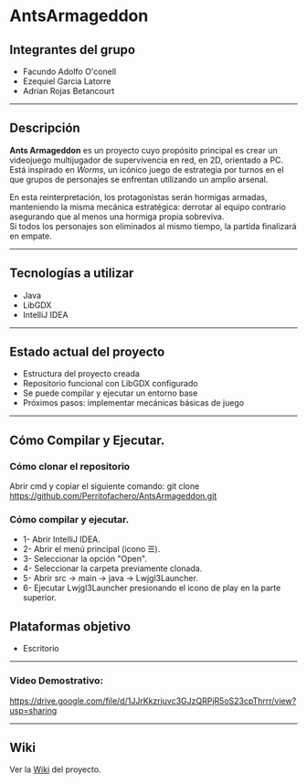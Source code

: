 # AntsArmageddon

## Integrantes del grupo

- Facundo Adolfo O'conell  
- Ezequiel Garcia Latorre  
- Adrian Rojas Betancourt

---

## Descripción

**Ants Armageddon** es un proyecto cuyo propósito principal es crear un videojuego multijugador de supervivencia en red, en 2D, orientado a PC.  
Está inspirado en *Worms*, un icónico juego de estrategia por turnos en el que grupos de personajes se enfrentan utilizando un amplio arsenal.

En esta reinterpretación, los protagonistas serán hormigas armadas, manteniendo la misma mecánica estratégica: derrotar al equipo contrario asegurando que al menos una hormiga propia sobreviva.  
Si todos los personajes son eliminados al mismo tiempo, la partida finalizará en empate.

---

## Tecnologías a utilizar

- Java
- LibGDX  
- IntelliJ IDEA  

---

## Estado actual del proyecto

- Estructura del proyecto creada  
- Repositorio funcional con LibGDX configurado  
- Se puede compilar y ejecutar un entorno base  
- Próximos pasos: implementar mecánicas básicas de juego

---

## Cómo Compilar y Ejecutar.

### Cómo clonar el repositorio

Abrir cmd y copiar el siguiente comando: 
git clone https://github.com/Perritofachero/AntsArmageddon.git

### Cómo compilar y ejecutar.
- 1- Abrir IntelliJ IDEA.
- 2- Abrir el menú principal (icono ☰).
- 3- Seleccionar la opción "Open".
- 4- Seleccionar la carpeta previamente clonada.
- 5- Abrir src -> main -> java -> Lwjgl3Launcher.
- 6- Ejecutar Lwjgl3Launcher presionando el icono de play en la parte superior.

## Plataformas objetivo

- Escritorio

---

### Video Demostrativo: 
https://drive.google.com/file/d/1JJrKkzrjuvc3GJzQRPjR5oS23cpThrrr/view?usp=sharing

---

## Wiki
Ver la [Wiki](https://github.com/Perritofachero/AntsArmageddon/wiki) del proyecto.
